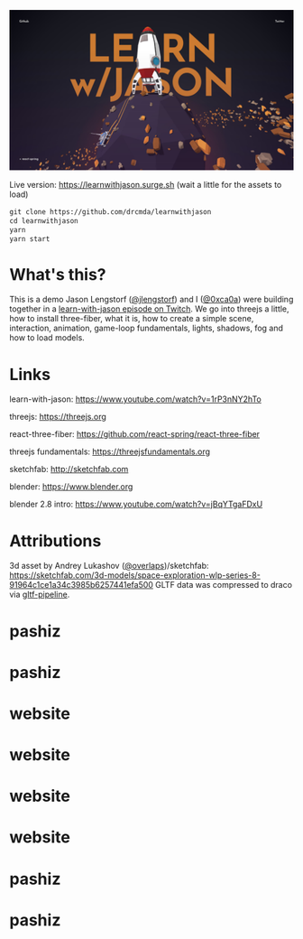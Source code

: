 ![](intro.jpg)

Live version: https://learnwithjason.surge.sh (wait a little for the assets to load)

    git clone https://github.com/drcmda/learnwithjason
    cd learnwithjason
    yarn
    yarn start

# What's this?

This is a demo Jason Lengstorf ([@jlengstorf](https://twitter.com/jlengstorf)) and I ([@0xca0a](https://twitter.com/0xca0a)) were building together in a [learn-with-jason episode on Twitch](https://www.twitch.tv/videos/477199412). We go into threejs a little, how to install three-fiber, what it is, how to create a simple scene, interaction, animation, game-loop fundamentals, lights, shadows, fog and how to load models.

# Links

learn-with-jason: https://www.youtube.com/watch?v=1rP3nNY2hTo

threejs: https://threejs.org

react-three-fiber: https://github.com/react-spring/react-three-fiber

threejs fundamentals: https://threejsfundamentals.org

sketchfab: http://sketchfab.com

blender: https://www.blender.org

blender 2.8 intro: https://www.youtube.com/watch?v=jBqYTgaFDxU


# Attributions

3d asset by Andrey Lukashov ([@overlaps](https://twitter.com/overlaps))/sketchfab: https://sketchfab.com/3d-models/space-exploration-wlp-series-8-91964c1ce1a34c3985b6257441efa500 GLTF data was compressed to draco via [gltf-pipeline](https://github.com/AnalyticalGraphicsInc/gltf-pipeline).
# pashiz
# pashiz
# website
# website
# website
# website
# pashiz
# pashiz
